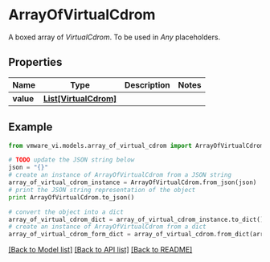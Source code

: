 # ArrayOfVirtualCdrom

A boxed array of *VirtualCdrom*. To be used in *Any* placeholders. 

## Properties
Name | Type | Description | Notes
------------ | ------------- | ------------- | -------------
**value** | [**List[VirtualCdrom]**](VirtualCdrom.md) |  | 

## Example

```python
from vmware_vi.models.array_of_virtual_cdrom import ArrayOfVirtualCdrom

# TODO update the JSON string below
json = "{}"
# create an instance of ArrayOfVirtualCdrom from a JSON string
array_of_virtual_cdrom_instance = ArrayOfVirtualCdrom.from_json(json)
# print the JSON string representation of the object
print ArrayOfVirtualCdrom.to_json()

# convert the object into a dict
array_of_virtual_cdrom_dict = array_of_virtual_cdrom_instance.to_dict()
# create an instance of ArrayOfVirtualCdrom from a dict
array_of_virtual_cdrom_form_dict = array_of_virtual_cdrom.from_dict(array_of_virtual_cdrom_dict)
```
[[Back to Model list]](../README.md#documentation-for-models) [[Back to API list]](../README.md#documentation-for-api-endpoints) [[Back to README]](../README.md)


